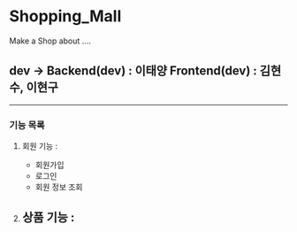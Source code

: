 # Shopping_Mall
Make a Shop about ....

## dev -> Backend(dev) : 이태양 Frontend(dev) : 김현수, 이현구

----------------

### 기능 목록

1. 회원 기능 :
    - 회원가입
    - 로그인
    - 회원 정보 조회

2. 상품 기능 :
    -
    
   
